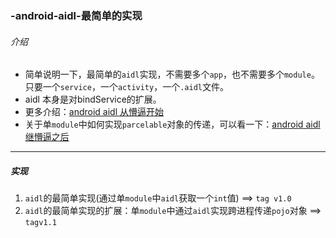 ### -android-aidl-最简单的实现
###### 介绍
* 简单说明一下，最简单的`aidl`实现，不需要多个`app`，也不需要多个`module`。只要一个`service`，一个`activity`，一个`.aidl`文件。
* aidl 本身是对bindService的扩展。
* 更多介绍：[android aidl 从懵逼开始](http://www.jianshu.com/p/16fec59acda1)
* 关于单`module`中如何实现`parcelable`对象的传递，可以看一下：[android aidl 继懵逼之后](http://www.jianshu.com/p/61e021515dbc)

------------

##### 实现
1. `aidl`的最简单实现(通过单`module`中`aidl`获取一个`int`值) ==> `tag v1.0`
2. `aidl`的最简单实现的扩展：单`module`中通过`aidl`实现跨进程传递`pojo`对象 ==> `tagv1.1`

